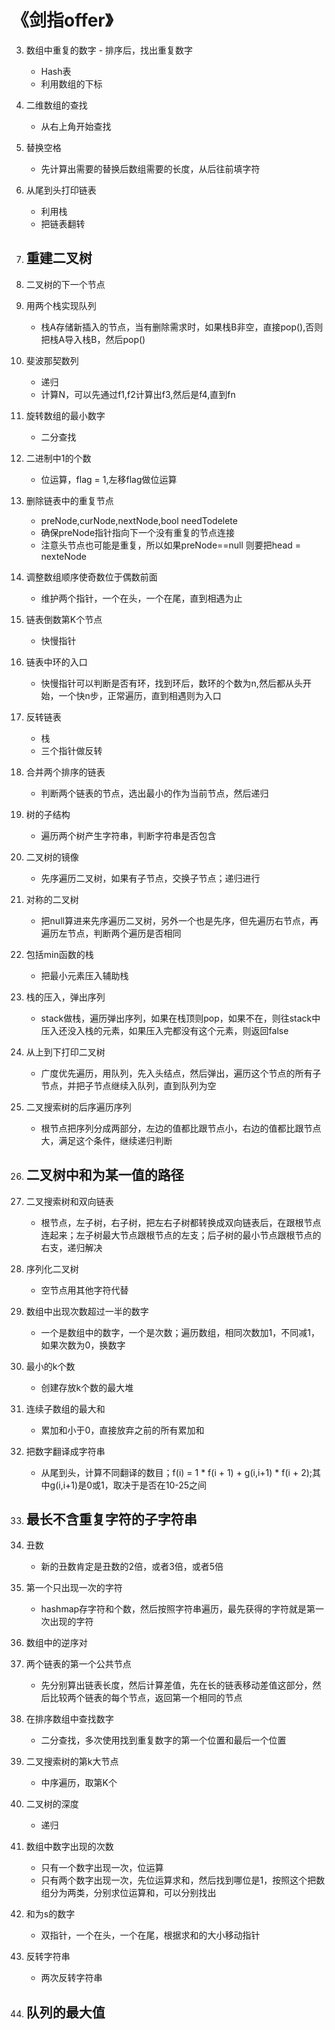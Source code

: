# 《剑指offer》

3. 数组中重复的数字
        - 排序后，找出重复数字
	- Hash表
	- 利用数组的下标

4. 二维数组的查找
	- 从右上角开始查找

5. 替换空格
	- 先计算出需要的替换后数组需要的长度，从后往前填字符

6. 从尾到头打印链表
	- 利用栈
	- 把链表翻转

7. 重建二叉树
	- 

8. 二叉树的下一个节点

9. 用两个栈实现队列
	- 栈A存储新插入的节点，当有删除需求时，如果栈B非空，直接pop(),否则把栈A导入栈B，然后pop()

10. 斐波那契数列
	- 递归
	- 计算N，可以先通过f1,f2计算出f3,然后是f4,直到fn

11. 旋转数组的最小数字
	- 二分查找

15. 二进制中1的个数
	- 位运算，flag = 1,左移flag做位运算

18. 删除链表中的重复节点
	- preNode,curNode,nextNode,bool needTodelete
	- 确保preNode指针指向下一个没有重复的节点连接
	- 注意头节点也可能是重复，所以如果preNode==null 则要把head = nexteNode

21. 调整数组顺序使奇数位于偶数前面
	- 维护两个指针，一个在头，一个在尾，直到相遇为止

22. 链表倒数第K个节点
	- 快慢指针

23. 链表中环的入口
	- 快慢指针可以判断是否有环，找到环后，数环的个数为n,然后都从头开始，一个快n步，正常遍历，直到相遇则为入口

24. 反转链表
	- 栈
	- 三个指针做反转

25. 合并两个排序的链表
	- 判断两个链表的节点，选出最小的作为当前节点，然后递归

26. 树的子结构
	- 遍历两个树产生字符串，判断字符串是否包含

27. 二叉树的镜像
	- 先序遍历二叉树，如果有子节点，交换子节点；递归进行

28. 对称的二叉树
	- 把null算进来先序遍历二叉树，另外一个也是先序，但先遍历右节点，再遍历左节点，判断两个遍历是否相同

30. 包括min函数的栈
	- 把最小元素压入辅助栈

31. 栈的压入，弹出序列
	- stack做栈，遍历弹出序列，如果在栈顶则pop，如果不在，则往stack中压入还没入栈的元素，如果压入完都没有这个元素，则返回false

32. 从上到下打印二叉树
	- 广度优先遍历，用队列，先入头结点，然后弹出，遍历这个节点的所有子节点，并把子节点继续入队列，直到队列为空

33. 二叉搜索树的后序遍历序列
	- 根节点把序列分成两部分，左边的值都比跟节点小，右边的值都比跟节点大，满足这个条件，继续递归判断

34. 二叉树中和为某一值的路径
	- 

36. 二叉搜索树和双向链表
	- 根节点，左子树，右子树，把左右子树都转换成双向链表后，在跟根节点连起来；左子树最大节点跟根节点的左支；后子树的最小节点跟根节点的右支，递归解决

37. 序列化二叉树
	- 空节点用其他字符代替

39. 数组中出现次数超过一半的数字
	- 一个是数组中的数字，一个是次数；遍历数组，相同次数加1，不同减1，如果次数为0，换数字

40. 最小的k个数
	- 创建存放k个数的最大堆

42. 连续子数组的最大和
	- 累加和小于0，直接放弃之前的所有累加和

46. 把数字翻译成字符串
	- 从尾到头，计算不同翻译的数目；f(i) = 1 * f(i + 1) + g(i,i+1) * f(i + 2);其中g(i,i+1)是0或1，取决于是否在10-25之间

48. 最长不含重复字符的子字符串
	- 

49. 丑数
	- 新的丑数肯定是丑数的2倍，或者3倍，或者5倍

50. 第一个只出现一次的字符
	- hashmap存字符和个数，然后按照字符串遍历，最先获得的字符就是第一次出现的字符

51. 数组中的逆序对

52. 两个链表的第一个公共节点
	- 先分别算出链表长度，然后计算差值，先在长的链表移动差值这部分，然后比较两个链表的每个节点，返回第一个相同的节点

53. 在排序数组中查找数字
	- 二分查找，多次使用找到重复数字的第一个位置和最后一个位置

54. 二叉搜索树的第k大节点
	- 中序遍历，取第K个

55. 二叉树的深度
	- 递归

56. 数组中数字出现的次数
	- 只有一个数字出现一次，位运算
	- 只有两个数字出现一次，先位运算求和，然后找到哪位是1，按照这个把数组分为两类，分别求位运算和，可以分别找出

57. 和为s的数字
	- 双指针，一个在头，一个在尾，根据求和的大小移动指针

58. 反转字符串
	- 两次反转字符串

59. 队列的最大值
	- 















	
